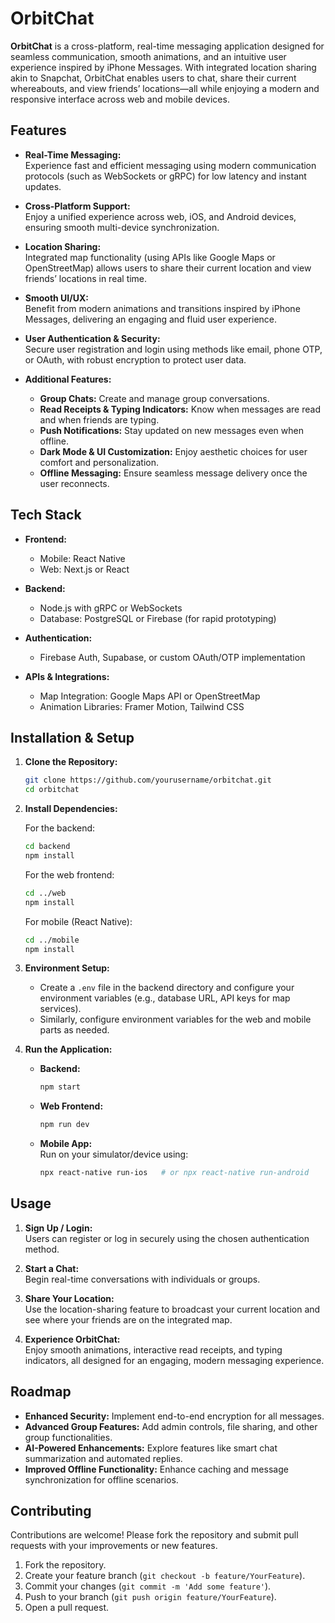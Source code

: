 # OrbitChat

**OrbitChat** is a cross-platform, real-time messaging application designed for seamless communication, smooth animations, and an intuitive user experience inspired by iPhone Messages. With integrated location sharing akin to Snapchat, OrbitChat enables users to chat, share their current whereabouts, and view friends’ locations—all while enjoying a modern and responsive interface across web and mobile devices.

## Features

- **Real-Time Messaging:**  
  Experience fast and efficient messaging using modern communication protocols (such as WebSockets or gRPC) for low latency and instant updates.

- **Cross-Platform Support:**  
  Enjoy a unified experience across web, iOS, and Android devices, ensuring smooth multi-device synchronization.

- **Location Sharing:**  
  Integrated map functionality (using APIs like Google Maps or OpenStreetMap) allows users to share their current location and view friends’ locations in real time.

- **Smooth UI/UX:**  
  Benefit from modern animations and transitions inspired by iPhone Messages, delivering an engaging and fluid user experience.

- **User Authentication & Security:**  
  Secure user registration and login using methods like email, phone OTP, or OAuth, with robust encryption to protect user data.

- **Additional Features:**  
  - **Group Chats:** Create and manage group conversations.  
  - **Read Receipts & Typing Indicators:** Know when messages are read and when friends are typing.  
  - **Push Notifications:** Stay updated on new messages even when offline.  
  - **Dark Mode & UI Customization:** Enjoy aesthetic choices for user comfort and personalization.  
  - **Offline Messaging:** Ensure seamless message delivery once the user reconnects.

## Tech Stack

- **Frontend:**  
  - Mobile: React Native  
  - Web: Next.js or React

- **Backend:**  
  - Node.js with gRPC or WebSockets  
  - Database: PostgreSQL or Firebase (for rapid prototyping)

- **Authentication:**  
  - Firebase Auth, Supabase, or custom OAuth/OTP implementation

- **APIs & Integrations:**  
  - Map Integration: Google Maps API or OpenStreetMap  
  - Animation Libraries: Framer Motion, Tailwind CSS

## Installation & Setup

1. **Clone the Repository:**

   ```bash
   git clone https://github.com/yourusername/orbitchat.git
   cd orbitchat
   ```

2. **Install Dependencies:**

   For the backend:
   ```bash
   cd backend
   npm install
   ```

   For the web frontend:
   ```bash
   cd ../web
   npm install
   ```

   For mobile (React Native):
   ```bash
   cd ../mobile
   npm install
   ```

3. **Environment Setup:**

   - Create a `.env` file in the backend directory and configure your environment variables (e.g., database URL, API keys for map services).
   - Similarly, configure environment variables for the web and mobile parts as needed.

4. **Run the Application:**

   - **Backend:**  
     ```bash
     npm start
     ```
   - **Web Frontend:**  
     ```bash
     npm run dev
     ```
   - **Mobile App:**  
     Run on your simulator/device using:
     ```bash
     npx react-native run-ios   # or npx react-native run-android
     ```

## Usage

1. **Sign Up / Login:**  
   Users can register or log in securely using the chosen authentication method.

2. **Start a Chat:**  
   Begin real-time conversations with individuals or groups.

3. **Share Your Location:**  
   Use the location-sharing feature to broadcast your current location and see where your friends are on the integrated map.

4. **Experience OrbitChat:**  
   Enjoy smooth animations, interactive read receipts, and typing indicators, all designed for an engaging, modern messaging experience.

## Roadmap

- **Enhanced Security:** Implement end-to-end encryption for all messages.
- **Advanced Group Features:** Add admin controls, file sharing, and other group functionalities.
- **AI-Powered Enhancements:** Explore features like smart chat summarization and automated replies.
- **Improved Offline Functionality:** Enhance caching and message synchronization for offline scenarios.

## Contributing

Contributions are welcome! Please fork the repository and submit pull requests with your improvements or new features.

1. Fork the repository.
2. Create your feature branch (`git checkout -b feature/YourFeature`).
3. Commit your changes (`git commit -m 'Add some feature'`).
4. Push to your branch (`git push origin feature/YourFeature`).
5. Open a pull request.


